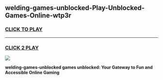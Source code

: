 
## welding-games-unblocked-Play-Unblocked-Games-Online-wtp3r
<h3>
<a href="https://premium76.site?title=welding-games-unblocked&ref=24A">CLICK TO PLAY</a></h3>
<hr>

<h3>
<a href="https://premium76.site?title=welding-games-unblocked&ref=24A">CLICK 2 PLAY</a>
  
</h3>

<a href="https://premium76.site?title=welding-games-unblocked&ref=24A"><img src="https://clearcache.store/games.png"></a>


**welding-games-unblocked games unblocked: Your Gateway to Fun and Accessible Online Gaming**
